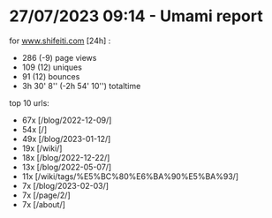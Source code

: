 # 27/07/2023 09:14 - Umami report
for www.shifeiti.com [24h] :

 - 286 (-9) page views
 - 109 (12) uniques
 - 91 (12) bounces
 - 3h 30' 8'' (-2h 54' 10'') totaltime


top 10 urls:
 - 67x [/blog/2022-12-09/]
 - 54x [/]
 - 49x [/blog/2023-01-12/]
 - 19x [/wiki/]
 - 18x [/blog/2022-12-22/]
 - 13x [/blog/2022-05-07/]
 - 11x [/wiki/tags/%E5%BC%80%E6%BA%90%E5%BA%93/]
 - 7x [/blog/2023-02-03/]
 - 7x [/page/2/]
 - 7x [/about/]


